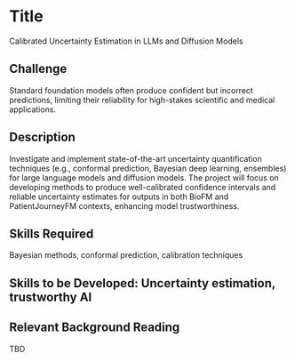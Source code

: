 # Title 

Calibrated Uncertainty Estimation in LLMs and Diffusion Models

## Challenge

Standard foundation models often produce confident but incorrect predictions, limiting their reliability for high-stakes scientific and medical applications.

## Description

Investigate and implement state-of-the-art uncertainty quantification techniques (e.g., conformal prediction, Bayesian deep learning, ensembles) for large language models and diffusion models. The project will focus on developing methods to produce well-calibrated confidence intervals and reliable uncertainty estimates for outputs in both BioFM and PatientJourneyFM contexts, enhancing model trustworthiness.

## Skills Required

Bayesian methods, conformal prediction, calibration techniques 

## Skills to be Developed: Uncertainty estimation, trustworthy AI 

## Relevant Background Reading

TBD
